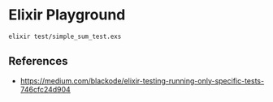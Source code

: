 # Elixir Playground

```
elixir test/simple_sum_test.exs
```

## References
- https://medium.com/blackode/elixir-testing-running-only-specific-tests-746cfc24d904

